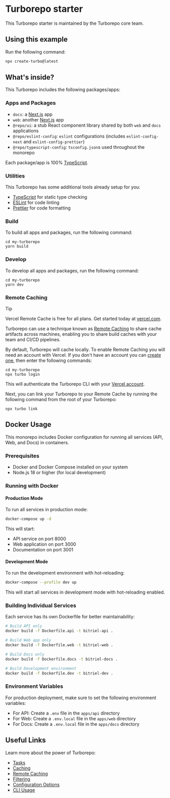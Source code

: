 # Turborepo starter

This Turborepo starter is maintained by the Turborepo core team.

## Using this example

Run the following command:

```sh
npx create-turbo@latest
```

## What's inside?

This Turborepo includes the following packages/apps:

### Apps and Packages

- `docs`: a [Next.js](https://nextjs.org/) app
- `web`: another [Next.js](https://nextjs.org/) app
- `@repo/ui`: a stub React component library shared by both `web` and `docs` applications
- `@repo/eslint-config`: `eslint` configurations (includes `eslint-config-next` and `eslint-config-prettier`)
- `@repo/typescript-config`: `tsconfig.json`s used throughout the monorepo

Each package/app is 100% [TypeScript](https://www.typescriptlang.org/).

### Utilities

This Turborepo has some additional tools already setup for you:

- [TypeScript](https://www.typescriptlang.org/) for static type checking
- [ESLint](https://eslint.org/) for code linting
- [Prettier](https://prettier.io) for code formatting

### Build

To build all apps and packages, run the following command:

```
cd my-turborepo
yarn build
```

### Develop

To develop all apps and packages, run the following command:

```
cd my-turborepo
yarn dev
```

### Remote Caching

> [!TIP]
> Vercel Remote Cache is free for all plans. Get started today at [vercel.com](https://vercel.com/signup?/signup?utm_source=remote-cache-sdk&utm_campaign=free_remote_cache).

Turborepo can use a technique known as [Remote Caching](https://turborepo.com/docs/core-concepts/remote-caching) to share cache artifacts across machines, enabling you to share build caches with your team and CI/CD pipelines.

By default, Turborepo will cache locally. To enable Remote Caching you will need an account with Vercel. If you don't have an account you can [create one](https://vercel.com/signup?utm_source=turborepo-examples), then enter the following commands:

```
cd my-turborepo
npx turbo login
```

This will authenticate the Turborepo CLI with your [Vercel account](https://vercel.com/docs/concepts/personal-accounts/overview).

Next, you can link your Turborepo to your Remote Cache by running the following command from the root of your Turborepo:

```
npx turbo link
```

## Docker Usage

This monorepo includes Docker configuration for running all services (API, Web, and Docs) in containers.

### Prerequisites

- Docker and Docker Compose installed on your system
- Node.js 18 or higher (for local development)

### Running with Docker

#### Production Mode

To run all services in production mode:

```bash
docker-compose up -d
```

This will start:

- API service on port 8000
- Web application on port 3000
- Documentation on port 3001

#### Development Mode

To run the development environment with hot-reloading:

```bash
docker-compose --profile dev up
```

This will start all services in development mode with hot-reloading enabled.

### Building Individual Services

Each service has its own Dockerfile for better maintainability:

```bash
# Build API only
docker build -f Dockerfile.api -t bitriel-api .

# Build Web app only
docker build -f Dockerfile.web -t bitriel-web .

# Build Docs only
docker build -f Dockerfile.docs -t bitriel-docs .

# Build Development environment
docker build -f Dockerfile.dev -t bitriel-dev .
```

### Environment Variables

For production deployment, make sure to set the following environment variables:

- For API: Create a `.env` file in the `apps/api` directory
- For Web: Create a `.env.local` file in the `apps/web` directory
- For Docs: Create a `.env.local` file in the `apps/docs` directory

## Useful Links

Learn more about the power of Turborepo:

- [Tasks](https://turborepo.com/docs/crafting-your-repository/running-tasks)
- [Caching](https://turborepo.com/docs/crafting-your-repository/caching)
- [Remote Caching](https://turborepo.com/docs/core-concepts/remote-caching)
- [Filtering](https://turborepo.com/docs/crafting-your-repository/running-tasks#using-filters)
- [Configuration Options](https://turborepo.com/docs/reference/configuration)
- [CLI Usage](https://turborepo.com/docs/reference/command-line-reference)

